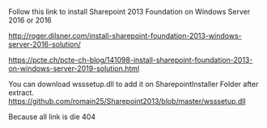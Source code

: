 Follow this link to install Sharepoint 2013 Foundation on Windows Server 2016 or 2016

http://roger.dilsner.com/install-sharepoint-foundation-2013-windows-server-2016-solution/

https://pcte.ch/pcte-ch-blog/141098-install-sharepoint-foundation-2013-on-windows-server-2019-solution.html

You can download wsssetup.dll to add it on SharepointInstaller Folder after extract.
https://github.com/romain25/Sharepoint2013/blob/master/wsssetup.dll

Because all link is die 404
